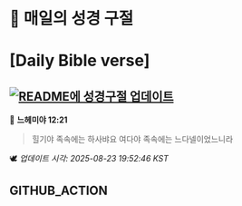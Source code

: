 # 🙏 매일의 성경 구절
# [Daily Bible verse]
## [![README에 성경구절 업데이트](https://github.com/DONGSUKA/first_test/actions/workflows/update-readme-bible.yml/badge.svg)](https://github.com/DONGSUKA/first_test/actions/workflows/update-readme-bible.yml)
<!-- START_BIBLE_VERSE -->
📖 **느헤미야 12:21**
> 힐기야 족속에는 하사뱌요 여다야 족속에는 느다넬이었느니라

🕊️ _업데이트 시각: 2025-08-23 19:52:46 KST_
  <!-- END_BIBLE_VERSE -->
## GITHUB_ACTION
